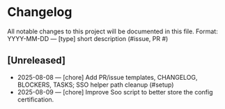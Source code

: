 # Changelog
All notable changes to this project will be documented in this file.
Format: YYYY-MM-DD — [type] short description (#issue, PR #)

## [Unreleased]
- 2025-08-08 — [chore] Add PR/issue templates, CHANGELOG, BLOCKERS, TASKS; SSO helper path cleanup (#setup)
- 2025-08-09 — [chore] Improve Soo script to better store the config certification. 